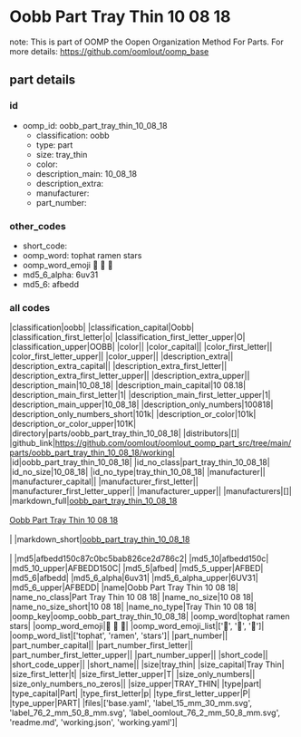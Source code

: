# Oobb Part Tray Thin 10 08 18  

note: This is part of OOMP the Oopen Organization Method For Parts. For more details: https://github.com/oomlout/oomp_base

##  part details





### id
* oomp_id: oobb_part_tray_thin_10_08_18
  * classification: oobb
  * type: part
  * size: tray_thin
  * color: 
  * description_main: 10_08_18
  * description_extra: 
  * manufacturer: 
  * part_number: 

### other_codes
* short_code: 
* oomp_word: tophat ramen stars
* oomp_word_emoji :tophat: :ramen: :stars:
* md5_6_alpha: 6uv31
* md5_6: afbedd

### all codes 
|classification|oobb|
|classification_capital|Oobb|
|classification_first_letter|o|
|classification_first_letter_upper|O|
|classification_upper|OOBB|
|color||
|color_capital||
|color_first_letter||
|color_first_letter_upper||
|color_upper||
|description_extra||
|description_extra_capital||
|description_extra_first_letter||
|description_extra_first_letter_upper||
|description_extra_upper||
|description_main|10_08_18|
|description_main_capital|10 08.18|
|description_main_first_letter|1|
|description_main_first_letter_upper|1|
|description_main_upper|10_08_18|
|description_only_numbers|100818|
|description_only_numbers_short|101k|
|description_or_color|101k|
|description_or_color_upper|101K|
|directory|parts/oobb_part_tray_thin_10_08_18|
|distributors|[]|
|github_link|https://github.com/oomlout/oomlout_oomp_part_src/tree/main/parts/oobb_part_tray_thin_10_08_18/working|
|id|oobb_part_tray_thin_10_08_18|
|id_no_class|part_tray_thin_10_08_18|
|id_no_size|10_08_18|
|id_no_type|tray_thin_10_08_18|
|manufacturer||
|manufacturer_capital||
|manufacturer_first_letter||
|manufacturer_first_letter_upper||
|manufacturer_upper||
|manufacturers|[]|
|markdown_full|[oobb_part_tray_thin_10_08_18](https://github.com/oomlout/oomlout_oomp_part_src/tree/main/parts/oobb_part_tray_thin_10_08_18/working)<br>[](https://github.com/oomlout/oomlout_oomp_part_src/tree/main/parts/oobb_part_tray_thin_10_08_18/working)<br>[Oobb Part Tray Thin 10 08 18](https://github.com/oomlout/oomlout_oomp_part_src/tree/main/parts/oobb_part_tray_thin_10_08_18/working)<br><br>|
|markdown_short|[oobb_part_tray_thin_10_08_18](https://github.com/oomlout/oomlout_oomp_part_src/tree/main/parts/oobb_part_tray_thin_10_08_18/working)<br><br>|
|md5|afbedd150c87c0bc5bab826ce2d786c2|
|md5_10|afbedd150c|
|md5_10_upper|AFBEDD150C|
|md5_5|afbed|
|md5_5_upper|AFBED|
|md5_6|afbedd|
|md5_6_alpha|6uv31|
|md5_6_alpha_upper|6UV31|
|md5_6_upper|AFBEDD|
|name|Oobb Part Tray Thin 10 08 18|
|name_no_class|Part Tray Thin 10 08 18|
|name_no_size|10 08 18|
|name_no_size_short|10 08 18|
|name_no_type|Tray Thin 10 08 18|
|oomp_key|oomp_oobb_part_tray_thin_10_08_18|
|oomp_word|tophat ramen stars|
|oomp_word_emoji|:tophat: :ramen: :stars:|
|oomp_word_emoji_list|[':tophat:', ':ramen:', ':stars:']|
|oomp_word_list|['tophat', 'ramen', 'stars']|
|part_number||
|part_number_capital||
|part_number_first_letter||
|part_number_first_letter_upper||
|part_number_upper||
|short_code||
|short_code_upper||
|short_name||
|size|tray_thin|
|size_capital|Tray Thin|
|size_first_letter|t|
|size_first_letter_upper|T|
|size_only_numbers||
|size_only_numbers_no_zeros||
|size_upper|TRAY_THIN|
|type|part|
|type_capital|Part|
|type_first_letter|p|
|type_first_letter_upper|P|
|type_upper|PART|
|files|['base.yaml', 'label_15_mm_30_mm.svg', 'label_76_2_mm_50_8_mm.svg', 'label_oomlout_76_2_mm_50_8_mm.svg', 'readme.md', 'working.json', 'working.yaml']|
